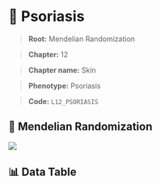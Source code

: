 # 🧪 Psoriasis

> **Root:** Mendelian Randomization

> **Chapter:** 12  

> **Chapter name:** Skin

> **Phenotype:** Psoriasis  

> **Code:** `L12_PSORIASIS`

## 🧬 Mendelian Randomization  

<img src="/MR/Figures/Forward/L12_PSORIASIS.png"/>

## 📊 Data Table

<CsvTableMRF src="/public/MR/Data/Forward/L12_PSORIASIS.csv"/>
